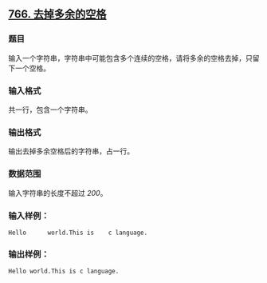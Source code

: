 ## [766. 去掉多余的空格](https://www.acwing.com/problem/content/768/)

### 题目

输入一个字符串，字符串中可能包含多个连续的空格，请将多余的空格去掉，只留下一个空格。

### 输入格式

共一行，包含一个字符串。

### 输出格式

输出去掉多余空格后的字符串，占一行。

### 数据范围

输入字符串的长度不超过 *200*。

### 输入样例：

```
Hello      world.This is    c language.
```

### 输出样例：

```
Hello world.This is c language.
```
